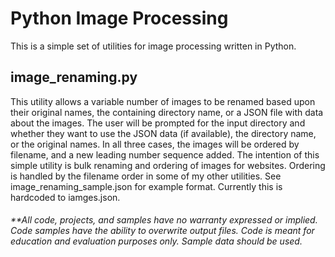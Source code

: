 # Python Image Processing
This is a simple set of utilities for image processing written in Python.

## image_renaming.py
This utility allows a variable number of images to be renamed based upon their original names, the containing directory name, or a JSON file with data about the images.
The user will be prompted for the input directory and whether they want to use the JSON data (if available), the directory name, or the original names.  In all three cases, the images will be ordered by filename, and a new leading number sequence added.
The intention of this simple utility is bulk renaming and ordering of images for websites.  Ordering is handled by the filename order in some of my other utilities.
See image_renaming_sample.json for example format.  Currently this is hardcoded to iamges.json.




###### **All code, projects, and samples have no warranty expressed or implied. Code samples have the ability to overwrite output files. Code is meant for education and evaluation purposes only. Sample data should be used.
